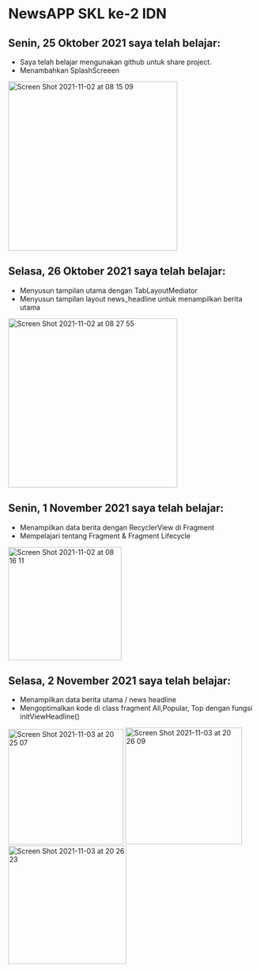 # NewsAPP SKL ke-2 IDN

##  Senin, 25 Oktober 2021 saya telah belajar:
* Saya telah belajar  mengunakan github untuk share project. 
* Menambahkan SplashScreeen
<img width="342" alt="Screen Shot 2021-11-02 at 08 15 09" src="https://user-images.githubusercontent.com/68719137/139771349-ebb65884-0234-4e72-a715-ff4b456c0980.png">


##  Selasa, 26 Oktober 2021 saya telah belajar:
* Menyusun tampilan utama dengan TabLayoutMediator
* Menyusun tampilan layout news_headline untuk menampilkan berita utama
<img width="342" alt="Screen Shot 2021-11-02 at 08 27 55" src="https://user-images.githubusercontent.com/68719137/139772132-dd72e138-6c72-4e18-b50a-39dc6750391e.png">





##  Senin, 1 November 2021  saya telah belajar:
* Menampilkan data berita dengan RecyclerView di Fragment
* Mempelajari tentang Fragment & Fragment Lifecycle
<img width="229" alt="Screen Shot 2021-11-02 at 08 16 11" src="https://user-images.githubusercontent.com/68719137/139771376-f7ed9b02-364b-4875-bacf-eb06553021ce.png">

##  Selasa, 2 November 2021  saya telah belajar:
* Menampilkan data berita utama / news headline
* Mengoptimalkan kode di class fragment All,Popular, Top dengan fungsi initViewHeadline()
<img width="233" alt="Screen Shot 2021-11-03 at 20 25 07" src="https://user-images.githubusercontent.com/68719137/140068181-4ea3c09f-3eb8-492c-81b1-3c958c06ecf3.png">
<img width="236" alt="Screen Shot 2021-11-03 at 20 26 09" src="https://user-images.githubusercontent.com/68719137/140068368-148d07e5-69b6-434c-99f0-ed066d80edc4.png">
<img width="239" alt="Screen Shot 2021-11-03 at 20 26 23" src="https://user-images.githubusercontent.com/68719137/140068407-533e9d23-d7fe-48ef-bc47-671d49ef7320.png">
